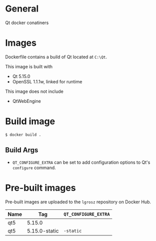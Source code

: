 # General

Qt docker conatiners

# Images

Dockerfile contains a build of Qt located at `C:\Qt`.

This image is built with

- Qt 5.15.0
- OpenSSL 1.1.1w, linked for runtime

This image does not include

- QtWebEngine

# Build image

```
$ docker build .
```

## Build Args

- `QT_CONFIGURE_EXTRA` can be set to add configuration options to Qt's `configure` command.

# Pre-built images

Pre-built images are uploaded to the `lgrosz` repository on Docker Hub.

| Name | Tag | `QT_CONFIGURE_EXTRA` |
| --- | --- | --- |
| qt5 | 5.15.0 | |
| qt5 | 5.15.0-static | `-static` |
